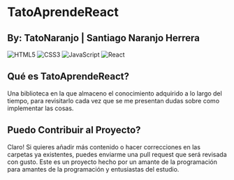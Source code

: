 # TatoAprendeReact
## By: TatoNaranjo | Santiago Naranjo Herrera
![HTML5](https://img.shields.io/badge/html5-%23E34F26.svg?style=for-the-badge&logo=html5&logoColor=white)
![CSS3](https://img.shields.io/badge/css3-%231572B6.svg?style=for-the-badge&logo=css3&logoColor=white)
![JavaScript](https://img.shields.io/badge/javascript-%23323330.svg?style=for-the-badge&logo=javascript&logoColor=%23F7DF1E)
![React](https://img.shields.io/badge/react-%2320232a.svg?style=for-the-badge&logo=react&logoColor=%2361DAFB)

## Qué es TatoAprendeReact?

Una biblioteca en la que almaceno el conocimiento adquirido a lo largo del tiempo, para revisitarlo cada vez que se me presentan dudas sobre como implementar las cosas.

## Puedo Contribuir al Proyecto?
Claro! Si quieres añadir más contenido o hacer correcciones en las carpetas ya existentes, puedes enviarme una pull request que será revisada con gusto. Este es un proyecto hecho por un amante de la programación para amantes de la programación y entusiastas del estudio.

